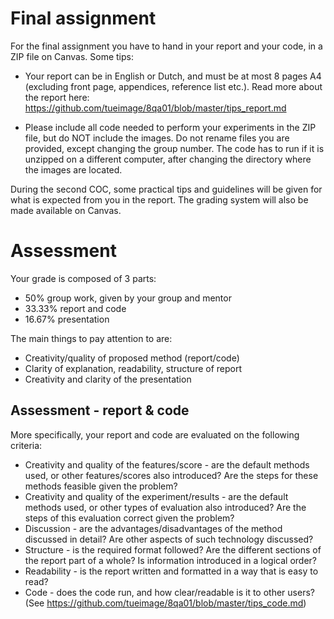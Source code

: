 # Final assignment

For the final assignment you have to hand in your report and your code, in a ZIP file on Canvas. Some tips:

* Your report can be in English or Dutch, and must be at most 8 pages A4 (excluding front page, appendices, reference list etc.). Read more about the report here: https://github.com/tueimage/8qa01/blob/master/tips_report.md

*	Please include all code needed to perform your experiments in the ZIP file, but do NOT include the images. Do not rename files you are provided, except changing the group number. The code has to run if it is unzipped on a different computer, after changing the directory where the images are located.

During the second COC, some practical tips and guidelines will be given for what is expected from you in the report. The grading system will also be made available on Canvas.


# Assessment

Your grade is composed of 3 parts:
* 50% group work, given by your group and mentor
* 33.33% report and code
* 16.67% presentation

The main things to pay attention to are:

*	Creativity/quality of proposed method (report/code)
*	Clarity of explanation, readability, structure of report
*	Creativity and clarity of the presentation


## Assessment - report & code

More specifically, your report and code are evaluated on the following criteria:

* Creativity and quality of the features/score - are the default methods used, or other features/scores also introduced? Are the steps for these methods feasible given the problem?
* Creativity and quality of the experiment/results - are the default methods used, or other types of evaluation also introduced? Are the steps of this evaluation correct given the problem?
* Discussion - are the advantages/disadvantages of the method discussed in detail? Are other aspects of such technology discussed?
* Structure - is the required format followed? Are the different sections of the report part of a whole? Is information introduced in a logical order?
* Readability - is the report written and formatted in a way that is easy to read?
* Code - does the code run, and how clear/readable is it to other users? (See https://github.com/tueimage/8qa01/blob/master/tips_code.md)



